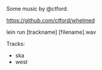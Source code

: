 Some music by @ctford.

https://github.com/ctford/whelmed

lein run \[trackname\] \[filename\].wav

Tracks:
  * ska
  * west
